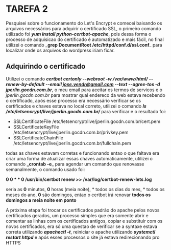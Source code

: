 # TAREFA 2

Pesquisei sobre o funcionamento do Let's Encrypt e comecei baixando os arquivos necessários para adquirir o certificado SSL, o primeiro comando utilizado foi **_yum install python-certbot-apache_**,
pois dessa forma o processo de adquisicao do certificado é automatizado e mais fácil, no final utilizei o comando **_grep DocumentRoot /etc/httpd/conf.d/ssl.conf**_ para localizar onde os arquivos do wordpress iriam ficar.

## Adquirindo o certificado

Utilizei o comando **_certbot certonly --webroot -w /var/www/html/ --renew-by-default --email jose.vendr@gmail.com --text --agree-tos  -d jperlin.gocdn.com.br_**,
o meu email para aceitar os termos de servicos e o _jperlin.gocdn.com.br_ para mostrar qual endereco da web estava recebendo o certificado, após esse processo era necessário 
verificar se os certificados e chaves estava no local correto, utilizei o comando **_ls /etc/letsencrypt/live/jperlin.gocdn.com.br/_** para verificar e o resultado foi:

- SSLCertificateFile /etc/letsencrypt/live/jperlin.gocdn.com.br/cert.pem
- SSLCertificateKeyFile /etc/letsencrypt/live/jperlin.gocdn.com.br/privkey.pem
- SSLCertificateChainFile /etc/letsencrypt/live/jperlin.gocdn.com.br/fullchain.pem

todas as chaves estavam corretas e funcionando entao o que faltava era criar uma forma de atualizar essas chaves automaticamente, utilizei o comando **_crontab -e**_ para agendar um
comando que renovasse semanalmente, o comando usado foi:

**0 0 * * 0 /usr/bin/certbot renew >> /var/log/certbot-renew-lets.log**

seria as **0** minutos, **0** horas (meia noite), * todos os dias do mes, * todos os meses do ano, **0** são domingos, entao o certbot irá renovar **todos os domingos a meia noite em ponto**

A próxima etapa foi trocar os certificados padrão do apache pelos novos certificados gerados, um processo simples que era somente abrir e comentar as linhas com os certificados antigos, copiar
e substituir com os novos certificados, era só uma questao de verificar se a syntaxe estava correta utilizando **_apachectl -t_**, reiniciar o apache utilizando **_systemctl restart httpd_** e 
após esses processos o site já estava redirecionando pro HTTPS
